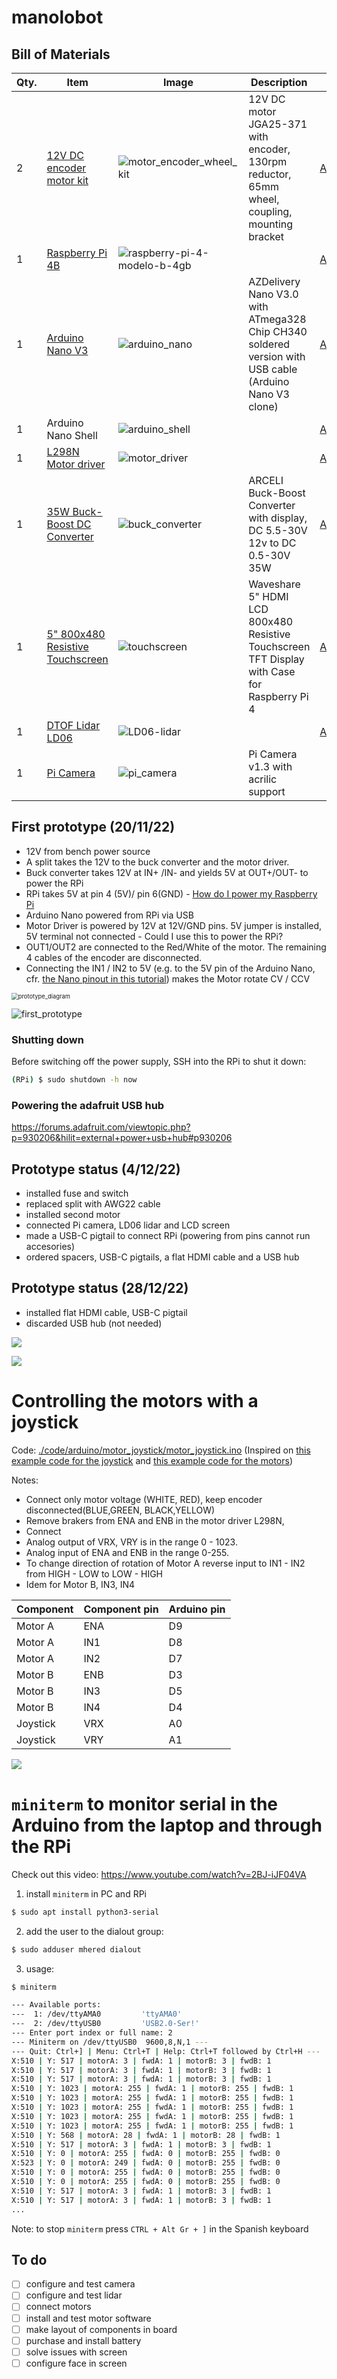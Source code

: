 # manolobot



## Bill of Materials



| Qty. | Item                                                      | Image                                                        | Description                                                  | Link                                                         | Price         |
| ---- | --------------------------------------------------------- | ------------------------------------------------------------ | ------------------------------------------------------------ | ------------------------------------------------------------ | ------------- |
| 2    | [12V DC  encoder motor kit](./BOM/motor_kit.md)           | ![motor_encoder_wheel_kit](./assets/images/motor_encoder_wheel_kit.jpg) | 12V DC motor JGA25-371 with encoder, 130rpm reductor, 65mm wheel, coupling, mounting bracket | [Amazon](https://www.amazon.es/dp/B07WT22RNK?psc=1&ref=ppx_pop_dt_b_asin_title) | 30,33€        |
| 1    | [Raspberry Pi 4B](./BOM/RPi_4B.md)                        | ![raspberry-pi-4-modelo-b-4gb](./assets/images/raspberry-pi-4-modelo-b-4gb.jpg) |                                                              | [Amazon]()                                                   |               |
| 1    | [Arduino Nano V3](./BOM/arduino_nano.md)                  | ![arduino_nano](./assets/images/arduino_nano.jpg)            | AZDelivery Nano V3.0 with ATmega328 Chip CH340 soldered version with USB cable (Arduino Nano V3 clone) | [Amazon](https://www.amazon.es/gp/product/B01MS7DUEM/ref=ppx_yo_dt_b_asin_title_o00_s00?ie=UTF8&th=1) | 18,99€        |
| 1    | Arduino Nano Shell                                        | ![arduino_shell](./assets/images/arduino_shell.jpg)          |                                                              | [Amazon](https://www.amazon.es/gp/product/B08T1ZXS7K/ref=ppx_yo_dt_b_asin_title_o00_s01?ie=UTF8&th=1) | 6,99€         |
| 1    | [L298N Motor driver](./BOM/motor_driver.md)               | ![motor_driver](./assets/images/motor_driver.jpg)            |                                                              | [Amazon](https://www.amazon.es/gp/product/B077NY9RY6/ref=ppx_yo_dt_b_asin_title_o00_s01?ie=UTF8&psc=1) | 9,99€ (2 uds) |
| 1    | [35W Buck-Boost DC Converter](./BOM/buck_converter.md)    | ![buck_converter](./assets/images/buck_converter.jpg)        | ARCELI Buck-Boost Converter with display, DC 5.5-30V 12v to DC 0.5-30V  35W | [Amazon](https://www.amazon.es/gp/product/B07MY399GQ/ref=ppx_yo_dt_b_asin_title_o02_s00?ie=UTF8&psc=1) | 12,99€        |
| 1    | [5" 800x480 Resistive  Touchscreen](./BOM/touchscreen.md) | ![touchscreen](./assets/images/5inch-HDMI-LCD-B-intro.jpg)   | Waveshare 5" HDMI LCD 800x480 Resistive Touchscreen TFT Display  with Case for Raspberry Pi 4 | [Amazon](https://www.amazon.es/dp/B07PLF8V8Y?psc=1&ref=ppx_pop_dt_b_product_details) | 52,99€        |
| 1    | [DTOF Lidar LD06](./BOM/LD06-lidar.md)                    | ![LD06-lidar](./assets/images/LD06-lidar.jpg)                |                                                              | [Amazon](https://www.amazon.es/innomaker-integrado-omnidireccional-resistencia-LiDAR_LD06/dp/B08GJJX41D/ref=cm_cr_arp_d_product_top?ie=UTF8) | 99,99€        |
| 1    | [Pi Camera](./BOM/pi_camera.md)                           | ![pi_camera](./assets/images/pi_camera.jpg)                  | Pi Camera v1.3 with acrilic support                          |                                                              |               |

## First prototype (20/11/22)

- 12V from bench power source
- A split takes the 12V to the buck converter and the motor driver.
- Buck converter takes 12V at IN+ /IN- and yields 5V at OUT+/OUT- to power the RPi
- RPi takes 5V at pin 4 (5V)/ pin 6(GND) - [How do I power my Raspberry Pi](https://robocraze.com/blogs/post/how-do-i-power-my-raspberry-pi)
- Arduino Nano powered from RPi via USB
- Motor Driver is powered by 12V at 12V/GND pins. 5V jumper is installed, 5V terminal not connected - Could I use this to power the RPi?
- OUT1/OUT2 are connected to the Red/White of the motor. The remaining 4 cables of the encoder are disconnected.
- Connecting the IN1 / IN2 to 5V (e.g. to the 5V pin of the Arduino Nano, cfr. [the Nano pinout in this tutorial](https://diyi0t.com/arduino-nano-tutorial/)) makes the Motor rotate CV / CCV  



<img src="./assets/images/prototype_diagram.png" alt="prototype_diagram" style="zoom: 67%;" />

![first_prototype](./assets/images/2022.11.20_first_prototype.jpeg)

### Shutting down

Before switching off the power supply, SSH into the RPi to shut it down:

```bash
(RPi) $ sudo shutdown -h now
```

### Powering the adafruit USB hub

https://forums.adafruit.com/viewtopic.php?p=930206&hilit=external+power+usb+hub#p930206

## Prototype status (4/12/22)

- installed fuse and switch
- replaced split with AWG22 cable
- installed second motor
- connected Pi camera, LD06 lidar and LCD screen
- made a USB-C pigtail to connect RPi (powering from pins cannot run accesories)
- ordered spacers, USB-C pigtails, a flat HDMI cable and a USB hub

## Prototype status (28/12/22)

* installed flat HDMI cable, USB-C pigtail
* discarded USB hub (not needed)

![](./assets/images/diagram.png)

![](./assets/images/2022.12.28_status_manolobot.jpeg)

# Controlling the motors with a joystick

Code: [./code/arduino/motor_joystick/motor_joystick.ino](./code/arduino/motor_joystick/motor_joystick.ino) (Inspired on [this example code for the joystick](https://www.luisllamas.es/arduino-joystick/) and [this example code for the motors](https://lastminuteengineers.com/l298n-dc-stepper-driver-arduino-tutorial/))

Notes:

* Connect only motor voltage (WHITE, RED), keep encoder disconnected(BLUE,GREEN, BLACK,YELLOW)
* Remove brakers from ENA and ENB in the motor driver L298N, 
* Connect 
* Analog output of VRX, VRY is in the range 0 - 1023. 
* Analog input of ENA and ENB in the range 0-255. 
* To change direction of rotation of Motor A reverse input to IN1 - IN2  from HIGH - LOW to LOW - HIGH
* Idem for Motor B, IN3, IN4

| Component | Component pin | Arduino pin |
| ------- | ---- | ---- |
| Motor A | ENA  | D9   |
| Motor A | IN1 | D8 |
| Motor A | IN2 | D7 |
| Motor B | ENB | D3 |
| Motor B | IN3 | D5 |
| Motor B | IN4 | D4 |
| Joystick | VRX | A0 |
| Joystick | VRY | A1 |

![](./assets/images/diagram_joystick.png)

# `miniterm` to monitor serial in the Arduino from the laptop and through the RPi

Check out this video: https://www.youtube.com/watch?v=2BJ-iJF04VA

1. install `miniterm` in PC and RPi

```bash
$ sudo apt install python3-serial
```

2. add the user to the dialout group:

```bash
$ sudo adduser mhered dialout
```

3. usage:

```bash
$ miniterm

--- Available ports:
---  1: /dev/ttyAMA0         'ttyAMA0'
---  2: /dev/ttyUSB0         'USB2.0-Ser!'
--- Enter port index or full name: 2
--- Miniterm on /dev/ttyUSB0  9600,8,N,1 ---
--- Quit: Ctrl+] | Menu: Ctrl+T | Help: Ctrl+T followed by Ctrl+H ---
X:510 | Y: 517 | motorA: 3 | fwdA: 1 | motorB: 3 | fwdB: 1
X:510 | Y: 517 | motorA: 3 | fwdA: 1 | motorB: 3 | fwdB: 1
X:510 | Y: 517 | motorA: 3 | fwdA: 1 | motorB: 3 | fwdB: 1
X:510 | Y: 1023 | motorA: 255 | fwdA: 1 | motorB: 255 | fwdB: 1
X:510 | Y: 1023 | motorA: 255 | fwdA: 1 | motorB: 255 | fwdB: 1
X:510 | Y: 1023 | motorA: 255 | fwdA: 1 | motorB: 255 | fwdB: 1
X:510 | Y: 1023 | motorA: 255 | fwdA: 1 | motorB: 255 | fwdB: 1
X:510 | Y: 1023 | motorA: 255 | fwdA: 1 | motorB: 255 | fwdB: 1
X:510 | Y: 568 | motorA: 28 | fwdA: 1 | motorB: 28 | fwdB: 1
X:510 | Y: 517 | motorA: 3 | fwdA: 1 | motorB: 3 | fwdB: 1
X:510 | Y: 0 | motorA: 255 | fwdA: 0 | motorB: 255 | fwdB: 0
X:523 | Y: 0 | motorA: 249 | fwdA: 0 | motorB: 255 | fwdB: 0
X:510 | Y: 0 | motorA: 255 | fwdA: 0 | motorB: 255 | fwdB: 0
X:510 | Y: 0 | motorA: 255 | fwdA: 0 | motorB: 255 | fwdB: 0
X:510 | Y: 517 | motorA: 3 | fwdA: 1 | motorB: 3 | fwdB: 1
X:510 | Y: 517 | motorA: 3 | fwdA: 1 | motorB: 3 | fwdB: 1
...
```

Note: to stop `miniterm` press  `CTRL + Alt Gr + ]` in the Spanish keyboard



## To do

- [ ] configure and test camera
- [ ] configure and test lidar
- [ ] connect motors 
- [ ] install and test motor software
- [ ] make layout of components in board
- [ ] purchase and install battery
- [ ] solve issues with screen 
- [ ] configure face in screen
